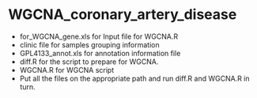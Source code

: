 # WGCNA_coronary_artery_disease
* for_WGCNA_gene.xls for Input file for WGCNA.R
* clinic file for samples grouping information 
* GPL4133_annot.xls for annotation information file
* diff.R for the script to prepare for WGCNA.
* WGCNA.R for WGCNA script
* Put all the files on the appropriate path and run diff.R and WGCNA.R in turn.
